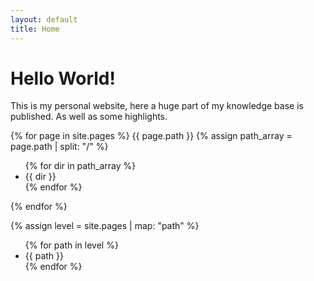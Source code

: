 ```yaml
---
layout: default
title: Home
---
```

# Hello World!

This is my personal website, here a huge part of my knowledge base is published. As well as some highlights.

{% for page in site.pages %}
  {{ page.path }}
  {% assign path_array = page.path | split: "/" %}
  <ul>
  {% for dir in path_array %}
    <li>{{ dir }}</li>
  {% endfor %}
  </ul>
{% endfor %}


{% assign level = site.pages | map: "path" %}
<ul>
  {% for path in level %}
    <li>{{ path }}</li>
  {% endfor %}
</ul>
